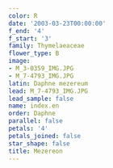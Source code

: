 ```yaml
---
color: R
date: '2003-03-23T00:00:00'
f_end: '4'
f_start: '3'
family: Thymelaeaceae
flower_type: B
image:
- M_3-0359_IMG.JPG
- M_7-4793_IMG.JPG
latin: Daphne mezereum
lead: M_7-4793_IMG.JPG
lead_sample: false
name: index.en
order: Daphne
parallel: false
petals: '4'
petals_joined: false
star_shape: false
title: Mezereon
---
```

